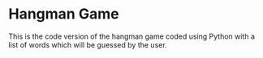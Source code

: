# Hangman Game
 This is the code version of the hangman game coded using Python with a list of words which will be guessed by the user.
